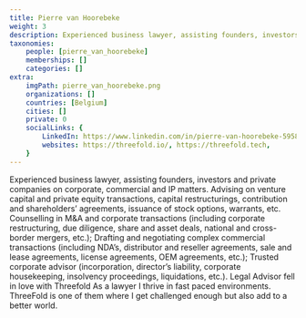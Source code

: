 ```yaml
---
title: Pierre van Hoorebeke
weight: 3
description: Experienced business lawyer, assisting founders, investors and private companies on corporate, commercial and IP matters.
taxonomies:
    people: [pierre_van_hoorebeke]
    memberships: []
    categories: []
extra:
    imgPath: pierre_van_hoorebeke.png
    organizations: []
    countries: [Belgium]
    cities: []
    private: 0
    socialLinks: {
        LinkedIn: https://www.linkedin.com/in/pierre-van-hoorebeke-5958343/,
        websites: https://threefold.io/, https://threefold.tech,
    }
---
```


Experienced business lawyer, assisting founders, investors and private companies on corporate, commercial and IP matters. Advising on venture capital and private equity transactions, capital restructurings, contribution and shareholders’ agreements, issuance of stock options, warrants, etc. Counselling in M&A and corporate transactions (including corporate restructuring, due diligence, share and asset deals, national and cross-border mergers, etc.); Drafting and negotiating complex commercial transactions (including NDA’s, distributor and reseller agreements, sale and lease agreements, license agreements, OEM agreements, etc.); Trusted corporate advisor (incorporation, director’s liability, corporate housekeeping, insolvency proceedings, liquidations, etc.). Legal Advisor fell in love with Threefold As a lawyer I thrive in fast paced environments. ThreeFold is one of them where I get challenged enough but also add to a better world. 
